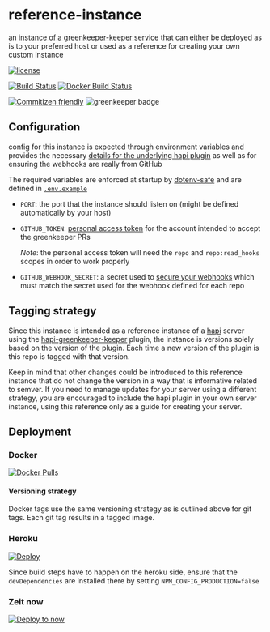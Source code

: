 # reference-instance

an [instance of a greenkeeper-keeper service](https://github.com/greenkeeper-keeper/meta#instance-deployment-options)
that can either be deployed as is to your preferred host or used as a
reference for creating your own custom instance

[![license](https://img.shields.io/github/license/greenkeeper-keeper/reference-instance.svg)](LICENSE)

[![Build Status](https://img.shields.io/travis/greenkeeper-keeper/reference-instance.svg?style=flat&branch=master)](https://travis-ci.org/greenkeeper-keeper/reference-instance)
[![Docker Build Status](https://img.shields.io/docker/build/greenkeeperkeeper/reference-instance.svg)](https://hub.docker.com/r/greenkeeperkeeper/reference-instance/builds/)

[![Commitizen friendly](https://img.shields.io/badge/commitizen-friendly-brightgreen.svg)](http://commitizen.github.io/cz-cli/)
![greenkeeper badge](https://badges.greenkeeper.io/greenkeeper-keeper/reference-instance.svg)

## Configuration

config for this instance is expected through environment variables and
provides the necessary [details for the underlying hapi plugin](https://github.com/greenkeeper-keeper/hapi-greenkeeper-keeper#configuration)
as well as for ensuring the webhooks are really from GitHub

The required variables are enforced at startup by [dotenv-safe](https://github.com/rolodato/dotenv-safe)
and are defined in [`.env.example`](./.env.example)

* `PORT`: the port that the instance should listen on (might be defined
  automatically by your host)
* `GITHUB_TOKEN`: [personal access token](https://help.github.com/articles/creating-an-access-token-for-command-line-use/)
  for the account intended to accept the greenkeeper PRs

  _Note_: the personal access token will need the `repo` and `repo:read_hooks`
  scopes in order to work properly
* `GITHUB_WEBHOOK_SECRET`: a secret used to [secure your webhooks](https://developer.github.com/webhooks/securing/)
  which must match the secret used for the webhook defined for each repo

## Tagging strategy

Since this instance is intended as a reference instance of a [hapi](https://hapijs.com/)
server using the [hapi-greenkeeper-keeper](https://github.com/greenkeeper-keeper/hapi-greenkeeper-keeper)
plugin, the instance is versions solely based on the version of the plugin. Each
time a new version of the plugin is this repo is tagged with that version.

Keep in mind that other changes could be introduced to this reference instance
that do not change the version in a way that is informative related to semver.
If you need to manage updates for your server using a different strategy, you
are encouraged to include the hapi plugin in your own server instance, using
this reference only as a guide for creating your server.

## Deployment

### Docker

[![Docker Pulls](https://img.shields.io/docker/pulls/greenkeeperkeeper/reference-instance.svg)](https://hub.docker.com/r/greenkeeperkeeper/reference-instance/)

#### Versioning strategy

Docker tags use the same versioning strategy as is outlined above for git tags.
Each git tag results in a tagged image.

### Heroku

[![Deploy](https://www.herokucdn.com/deploy/button.svg)](https://heroku.com/deploy)

Since build steps have to happen on the heroku side, ensure that the `devDependencies`
are installed there by setting `NPM_CONFIG_PRODUCTION=false`

### Zeit now

[![Deploy to now](https://deploy.now.sh/static/button.svg)](https://deploy.now.sh/?repo=https://github.com/greenkeeperkeeper/reference-instance&env=GITHUB_TOKEN&env=GITHUB_WEBHOOK_SECRET)
